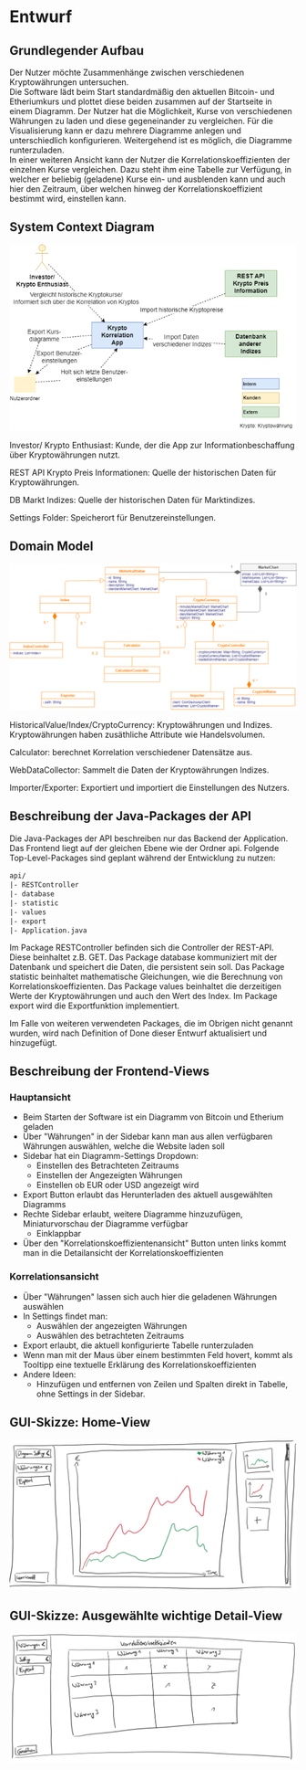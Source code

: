 # Entwurf


## Grundlegender Aufbau
Der Nutzer möchte Zusammenhänge zwischen verschiedenen Kryptowährungen untersuchen. <br>
Die Software lädt beim Start standardmäßig den aktuellen Bitcoin- und Etheriumkurs und plottet diese beiden zusammen auf der Startseite in einem Diagramm. Der Nutzer hat die Möglichkeit, Kurse von verschiedenen Währungen zu laden und diese gegeneinander zu vergleichen. Für die Visualisierung kann er dazu mehrere Diagramme anlegen und unterschiedlich konfigurieren. Weitergehend ist es möglich, die Diagramme runterzuladen. <br>
In einer weiteren Ansicht kann der Nutzer die Korrelationskoeffizienten der einzelnen Kurse vergleichen. Dazu steht ihm eine Tabelle zur Verfügung, in welcher er beliebig (geladene) Kurse ein- und ausblenden kann und auch hier den Zeitraum, über welchen hinweg der Korrelationskoeffizient bestimmt wird, einstellen kann.


## System Context Diagram

![System Context Diagram](images/CryptoCorrelation_context-diagramv1.2.png)

Investor/ Krypto Enthusiast: Kunde, der die App zur Informationbeschaffung über Kryptowährungen nutzt.

REST API Krypto Preis Informationen: Quelle der historischen Daten für Kryptowährungen.

DB Markt Indizes: Quelle der historischen Daten für Marktindizes.

Settings Folder: Speicherort für Benutzereinstellungen.

## Domain Model

![Domain Model](images/domain-modelv2.png)

HistoricalValue/Index/CryptoCurrency: Kryptowährungen und Indizes. Kryptowährungen haben zusäthliche Attribute wie Handelsvolumen.

Calculator: berechnet Korrelation verschiedener Datensätze aus.

WebDataCollector: Sammelt die Daten der Kryptowährungen Indizes.

Importer/Exporter: Exportiert und importiert die Einstellungen des Nutzers.

## Beschreibung der Java-Packages der API
Die Java-Packages der API beschreiben nur das Backend der Application. Das Frontend liegt auf der gleichen Ebene wie der Ordner api.
Folgende Top-Level-Packages sind geplant während der Entwicklung zu nutzen:
```
api/
|- RESTController
|- database
|- statistic
|- values
|- export
|- Application.java
```
Im Package RESTController befinden sich die Controller der REST-API. Diese beinhaltet z.B. GET.
Das Package database kommuniziert mit der Datenbank und speichert die Daten, die persistent sein soll.
Das Package statistic beinhaltet mathematische Gleichungen, wie die Berechnung von Korrelationskoeffizienten.
Das Package values beinhaltet die derzeitigen Werte der Kryptowährungen und auch den Wert des Index.
Im Package export wird die Exportfunktion implementiert.

Im Falle von weiteren verwendeten Packages, die im Obrigen nicht genannt wurden, wird nach Definition of Done dieser Entwurf aktualisiert und hinzugefügt.


## Beschreibung der Frontend-Views


### Hauptansicht
- Beim Starten der Software ist ein Diagramm von Bitcoin und Etherium geladen
- Über "Währungen" in der Sidebar kann man aus allen verfügbaren Währungen auswählen, welche die Website laden soll
- Sidebar hat ein Diagramm-Settings Dropdown:
    - Einstellen des Betrachteten Zeitraums
    - Einstellen der Angezeigten Währungen
    - Einstellen ob EUR oder USD angezeigt wird
- Export Button erlaubt das Herunterladen des aktuell ausgewählten Diagramms
- Rechte Sidebar erlaubt, weitere Diagramme hinzuzufügen, Miniaturvorschau der Diagramme verfügbar
    - Einklappbar
- Über den "Korrelationskoeffizientenansicht" Button unten links kommt man in die Detailansicht der Korrelationskoeffizienten
  
### Korrelationsansicht
- Über "Währungen" lassen sich auch hier die geladenen Währungen auswählen
- In Settings findet man:
    - Auswählen der angezeigten Währungen
    - Auswählen des betrachteten Zeitraums
- Export erlaubt, die aktuell konfigurierte Tabelle runterzuladen
- Wenn man mit der Maus über einem bestimmten Feld hovert, kommt als Tooltipp eine textuelle Erklärung des Korrelationskoeffizienten
- Andere Ideen:
    - Hinzufügen und entfernen von Zeilen und Spalten direkt in Tabelle, ohne Settings in der Sidebar.


## GUI-Skizze: Home-View

![GUI Sketch Home View](sketches/gui-sketch-home-view.jpg)



## GUI-Skizze: Ausgewählte wichtige Detail-View

![GUI Sketch Detail View](sketches/gui-sketch-detail-view.jpg)


